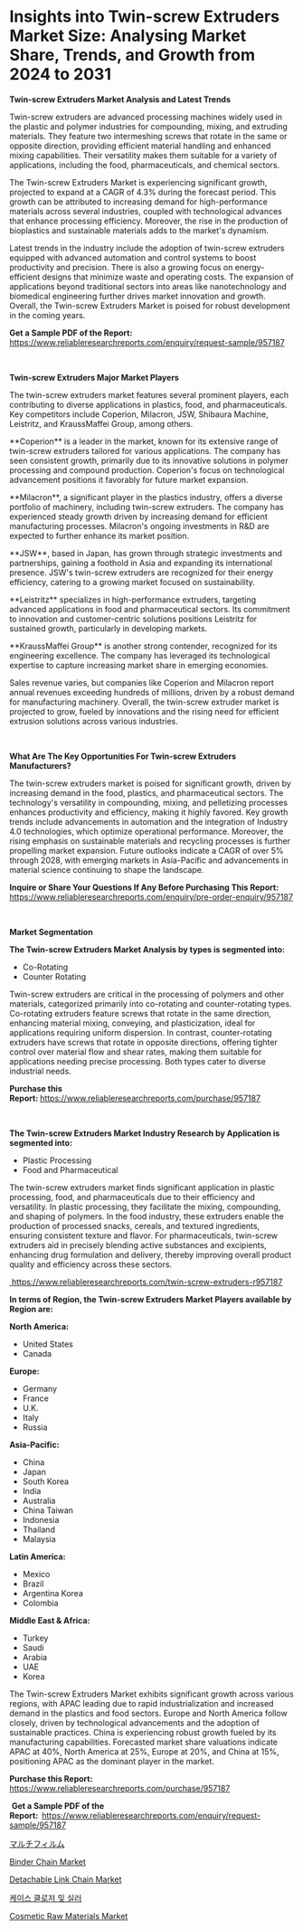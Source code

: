 <p><h1>Insights into Twin-screw Extruders Market Size: Analysing Market Share, Trends, and Growth from 2024 to 2031</h1></p><p><strong>Twin-screw Extruders Market Analysis and Latest Trends</strong></p>
<p><p>Twin-screw extruders are advanced processing machines widely used in the plastic and polymer industries for compounding, mixing, and extruding materials. They feature two intermeshing screws that rotate in the same or opposite direction, providing efficient material handling and enhanced mixing capabilities. Their versatility makes them suitable for a variety of applications, including the food, pharmaceuticals, and chemical sectors.</p><p>The Twin-screw Extruders Market is experiencing significant growth, projected to expand at a CAGR of 4.3% during the forecast period. This growth can be attributed to increasing demand for high-performance materials across several industries, coupled with technological advances that enhance processing efficiency. Moreover, the rise in the production of bioplastics and sustainable materials adds to the market's dynamism.</p><p>Latest trends in the industry include the adoption of twin-screw extruders equipped with advanced automation and control systems to boost productivity and precision. There is also a growing focus on energy-efficient designs that minimize waste and operating costs. The expansion of applications beyond traditional sectors into areas like nanotechnology and biomedical engineering further drives market innovation and growth. Overall, the Twin-screw Extruders Market is poised for robust development in the coming years.</p></p>
<p><strong>Get a Sample PDF of the Report:&nbsp;</strong> <a href="https://www.reliableresearchreports.com/enquiry/request-sample/957187">https://www.reliableresearchreports.com/enquiry/request-sample/957187</a></p>
<p>&nbsp;</p>
<p><strong>Twin-screw Extruders Major Market Players</strong></p>
<p><p>The twin-screw extruders market features several prominent players, each contributing to diverse applications in plastics, food, and pharmaceuticals. Key competitors include Coperion, Milacron, JSW, Shibaura Machine, Leistritz, and KraussMaffei Group, among others.</p><p>**Coperion** is a leader in the market, known for its extensive range of twin-screw extruders tailored for various applications. The company has seen consistent growth, primarily due to its innovative solutions in polymer processing and compound production. Coperion's focus on technological advancement positions it favorably for future market expansion.</p><p>**Milacron**, a significant player in the plastics industry, offers a diverse portfolio of machinery, including twin-screw extruders. The company has experienced steady growth driven by increasing demand for efficient manufacturing processes. Milacron's ongoing investments in R&D are expected to further enhance its market position.</p><p>**JSW**, based in Japan, has grown through strategic investments and partnerships, gaining a foothold in Asia and expanding its international presence. JSW's twin-screw extruders are recognized for their energy efficiency, catering to a growing market focused on sustainability.</p><p>**Leistritz** specializes in high-performance extruders, targeting advanced applications in food and pharmaceutical sectors. Its commitment to innovation and customer-centric solutions positions Leistritz for sustained growth, particularly in developing markets.</p><p>**KraussMaffei Group** is another strong contender, recognized for its engineering excellence. The company has leveraged its technological expertise to capture increasing market share in emerging economies.</p><p>Sales revenue varies, but companies like Coperion and Milacron report annual revenues exceeding hundreds of millions, driven by a robust demand for manufacturing machinery. Overall, the twin-screw extruder market is projected to grow, fueled by innovations and the rising need for efficient extrusion solutions across various industries.</p></p>
<p>&nbsp;</p>
<p><strong>What Are The Key Opportunities For Twin-screw Extruders Manufacturers?</strong></p>
<p><p>The twin-screw extruders market is poised for significant growth, driven by increasing demand in the food, plastics, and pharmaceutical sectors. The technology's versatility in compounding, mixing, and pelletizing processes enhances productivity and efficiency, making it highly favored. Key growth trends include advancements in automation and the integration of Industry 4.0 technologies, which optimize operational performance. Moreover, the rising emphasis on sustainable materials and recycling processes is further propelling market expansion. Future outlooks indicate a CAGR of over 5% through 2028, with emerging markets in Asia-Pacific and advancements in material science continuing to shape the landscape.</p></p>
<p><strong>Inquire or Share Your Questions If Any Before Purchasing This Report:</strong> <a href="https://www.reliableresearchreports.com/enquiry/pre-order-enquiry/957187">https://www.reliableresearchreports.com/enquiry/pre-order-enquiry/957187</a></p>
<p>&nbsp;</p>
<p><strong>Market Segmentation</strong></p>
<p><strong>The Twin-screw Extruders Market Analysis by types is segmented into:</strong></p>
<p><ul><li>Co-Rotating</li><li>Counter Rotating</li></ul></p>
<p><p>Twin-screw extruders are critical in the processing of polymers and other materials, categorized primarily into co-rotating and counter-rotating types. Co-rotating extruders feature screws that rotate in the same direction, enhancing material mixing, conveying, and plasticization, ideal for applications requiring uniform dispersion. In contrast, counter-rotating extruders have screws that rotate in opposite directions, offering tighter control over material flow and shear rates, making them suitable for applications needing precise processing. Both types cater to diverse industrial needs.</p></p>
<p><strong>Purchase this Report:&nbsp;</strong><a href="https://www.reliableresearchreports.com/purchase/957187">https://www.reliableresearchreports.com/purchase/957187</a></p>
<p>&nbsp;</p>
<p><strong>The Twin-screw Extruders Market Industry Research by Application is segmented into:</strong></p>
<p><ul><li>Plastic Processing</li><li>Food and Pharmaceutical</li></ul></p>
<p><p>The twin-screw extruders market finds significant application in plastic processing, food, and pharmaceuticals due to their efficiency and versatility. In plastic processing, they facilitate the mixing, compounding, and shaping of polymers. In the food industry, these extruders enable the production of processed snacks, cereals, and textured ingredients, ensuring consistent texture and flavor. For pharmaceuticals, twin-screw extruders aid in precisely blending active substances and excipients, enhancing drug formulation and delivery, thereby improving overall product quality and efficiency across these sectors.</p></p>
<p><a href="https://www.reliableresearchreports.com/twin-screw-extruders-r957187">&nbsp;https://www.reliableresearchreports.com/twin-screw-extruders-r957187</a></p>
<p><strong>In terms of Region, the Twin-screw Extruders Market Players available by Region are:</strong></p>
<p>
    <p> <strong> North America: </strong>
        <ul>
            <li>United States</li>
            <li>Canada</li>
        </ul>
        </p> 
    <p> <strong> Europe: </strong>
        <ul>
            <li>Germany</li>
            <li>France</li>
            <li>U.K.</li>
            <li>Italy</li>
            <li>Russia</li>
        </ul>
        </p> 
    <p> <strong> Asia-Pacific: </strong>
        <ul>
            <li>China</li>
            <li>Japan</li>
            <li>South Korea</li>
            <li>India</li>
            <li>Australia</li>
            <li>China Taiwan</li>
            <li>Indonesia</li>
            <li>Thailand</li>
            <li>Malaysia</li>
        </ul>
        </p> 
    <p> <strong> Latin America: </strong>
        <ul>
            <li>Mexico</li>
            <li>Brazil</li>
            <li>Argentina Korea</li>
            <li>Colombia</li>
        </ul>
        </p> 
    <p> <strong> Middle East & Africa: </strong>
        <ul>
            <li>Turkey</li>
            <li>Saudi</li>
            <li>Arabia</li>
            <li>UAE</li>
            <li>Korea</li>
        </ul>
    </p>
    </p>
<p><p>The Twin-screw Extruders Market exhibits significant growth across various regions, with APAC leading due to rapid industrialization and increased demand in the plastics and food sectors. Europe and North America follow closely, driven by technological advancements and the adoption of sustainable practices. China is experiencing robust growth fueled by its manufacturing capabilities. Forecasted market share valuations indicate APAC at 40%, North America at 25%, Europe at 20%, and China at 15%, positioning APAC as the dominant player in the market.</p></p>
<p><strong>Purchase this Report: </strong><a href="https://www.reliableresearchreports.com/purchase/957187">https://www.reliableresearchreports.com/purchase/957187</a></p>
<p>&nbsp;<strong>Get a Sample PDF of the Report:&nbsp;&nbsp;</strong><a href="https://www.reliableresearchreports.com/enquiry/request-sample/957187">https://www.reliableresearchreports.com/enquiry/request-sample/957187</a></p>
<p><strong></strong></p>
<p><p><a href="https://medium.com/@grarrity46/mulch-films-market-%E3%81%AE%E3%82%B0%E3%83%AD%E3%83%BC%E3%83%90%E3%83%AB%E5%B8%82%E5%A0%B4%E6%A6%82%E8%A6%81%E3%81%AF-%E4%B8%96%E7%95%8C%E3%81%8A%E3%82%88%E3%81%B3%E4%B8%BB%E8%A6%81%E5%B8%82%E5%A0%B4%E3%81%AB%E3%81%8A%E3%81%91%E3%82%8B%E6%A5%AD%E7%95%8C%E3%81%AB%E5%BD%B1%E9%9F%BF%E3%82%92%E4%B8%8E%E3%81%88%E3%82%8B%E4%B8%BB%E8%A6%81%E3%81%AA%E3%83%88%E3%83%AC%E3%83%B3%E3%83%89%E3%81%AB%E3%81%A4%E3%81%84%E3%81%A6-%E7%8B%AC%E8%87%AA%E3%81%AE%E8%A6%96%E7%82%B9%E3%82%92%E6%8F%90%E4%BE%9B%E3%81%97%E3%81%BE%E3%81%99-11056fd4fde6">マルチフィルム</a></p><p><a href="https://medium.com/@sylviajacksonb5/the-global-market-overview-of-the-binder-chain-market-provides-a-unique-perspective-on-the-key-2e0d9ac08ad3">Binder Chain Market</a></p><p><a href="https://medium.com/@sylviajacksonb5/this-detachable-link-chain-market-research-report-evaluates-the-key-market-trends-drivers-and-7b69fc216aa8">Detachable Link Chain Market</a></p><p><a href="https://medium.com/@jennaduke56/case-closures-and-sealers-market-%EC%9D%98-%EA%B8%80%EB%A1%9C%EB%B2%8C-%EC%8B%9C%EC%9E%A5-%EA%B0%9C%EC%9A%94%EB%8A%94-%EC%A0%84-%EC%84%B8%EA%B3%84-%EB%B0%8F-%EC%A3%BC%EC%9A%94-%EC%8B%9C%EC%9E%A5%EC%9D%98-%EC%82%B0%EC%97%85%EC%97%90-%EC%98%81%ED%96%A5%EC%9D%84-%EB%AF%B8%EC%B9%98%EB%8A%94-%EC%A3%BC%EC%9A%94-%ED%8A%B8%EB%A0%8C%EB%93%9C%EC%97%90-%EB%8C%80%ED%95%9C-%EB%8F%85%ED%8A%B9%ED%95%9C-%EA%B4%80%EC%A0%90%EC%9D%84-%EC%A0%9C%EA%B3%B5%ED%95%A9%EB%8B%88%EB%8B%A4-5cfac442f2c6">케이스 클로저 및 실러</a></p><p><a href="https://issuu.com/reportprime-2/docs/cosmetic-raw-materials-market-size-_17e906a03d7d69">Cosmetic Raw Materials Market</a></p></p>